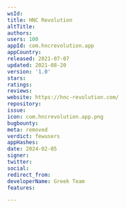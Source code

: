 ```yaml
---
wsId: 
title: HNC Revolution
altTitle: 
authors: 
users: 100
appId: com.hncrevolution.app
appCountry: 
released: 2021-07-07
updated: 2021-08-20
version: '1.0'
stars: 
ratings: 
reviews: 
website: https://hnc-revolution.com/
repository: 
issue: 
icon: com.hncrevolution.app.png
bugbounty: 
meta: removed
verdict: fewusers
appHashes: 
date: 2024-02-05
signer: 
twitter: 
social: 
redirect_from: 
developerName: Greek Team
features: 

---
```


